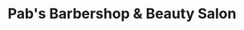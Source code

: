 ---
title: "Pab's Barbershop & Beauty Salon"
url: /makati/pabs-barbershop-and-beauty-salon/
shop: hairdresser
---